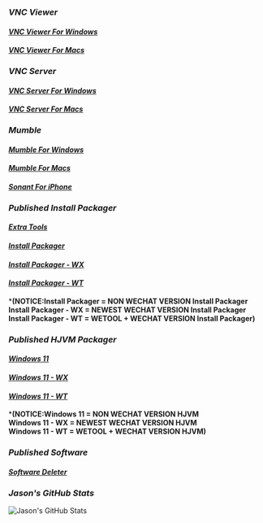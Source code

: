 ### ***VNC Viewer***
#### [**_VNC Viewer For Windows_**](https://Znzxjjbt0513.github.io/VNC/VNC%20Viewer/Windows/)
#### [**_VNC Viewer For Macs_**](https://Znzxjjbt0513.github.io/VNC/VNC%20Viewer/Macs/)
### ***VNC Server***
#### [**_VNC Server For Windows_**](https://Znzxjjbt0513.github.io/VNC/VNC%20Server/Windows/)
#### [**_VNC Server For Macs_**](https://Znzxjjbt0513.github.io/VNC/VNC%20Server/Macs/)
### ***Mumble***
#### [**_Mumble For Windows_**](https://Znzxjjbt0513.github.io/Mumble/Windows/)
#### [**_Mumble For Macs_**](https://Znzxjjbt0513.github.io/Mumble/Macs/)
#### [**_Sonant For iPhone_**](https://Znzxjjbt0513.github.io/Mumble/iPhone/)   
### ***Published Install Packager***
#### [**_Extra Tools_**](https://Znzxjjbt0513.github.io/Tools/)
#### [**_Install Packager_**](https://Znzxjjbt0513.github.io/Install%20Packager/1.2/Install%20Packager/)
#### [**_Install Packager - WX_**](https://znzxjjbt0513.github.io/Install%20Packager/1.2/Install%20Packager%20-%20WeChat/)
#### [**_Install Packager - WT_**](https://znzxjjbt0513.github.io/Install%20Packager/1.2/Install%20Packager%20-%20WeTool/)   
***(NOTICE:Install Packager = NON WECHAT VERSION Install Packager   
Install Packager - WX = NEWEST WECHAT VERSION Install Packager   
Install Packager - WT = WETOOL + WECHAT VERSION Install Packager)**
### ***Published HJVM Packager***
#### [**_Windows 11_**](https://Znzxjjbt0513.github.io/HJVM/Windows%2011)
#### [**_Windows 11 - WX_**](https://Znzxjjbt0513.github.io/HJVM/Windows%2011WX)
#### [**_Windows 11 - WT_**](https://Znzxjjbt0513.github.io/HJVM/Windows%2011WT)   
***(NOTICE:Windows 11 = NON WECHAT VERSION HJVM   
Windows 11 - WX = NEWEST WECHAT VERSION HJVM   
Windows 11 - WT = WETOOL + WECHAT VERSION HJVM)**   
### ***Published Software***
#### [**_Software Deleter_**](https://Znzxjjbt0513.github.io/Software%20Deleter)
### ***Jason's GitHub Stats***
![Jason's GitHub Stats](https://github-readme-stats.vercel.app/api?username=znzxjjbt0513&show_icons=true&theme=default)
